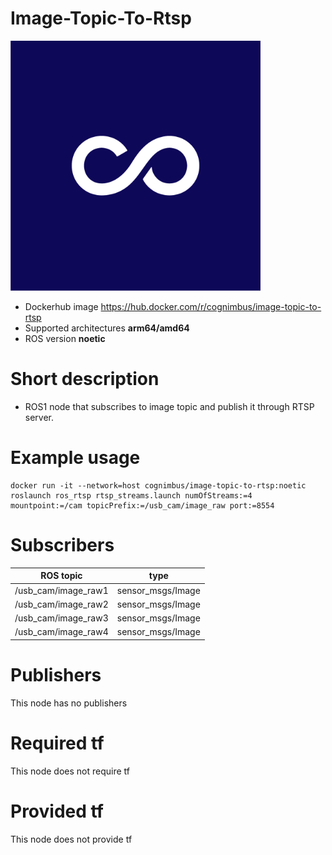 # Image-Topic-To-Rtsp

<img src="./image-topic-to-rtsp/Cogniteam_CMYK_Social_white_on_aubergine.jpg" alt="image-topic-to-rtsp" width="400"/>

* Dockerhub image https://hub.docker.com/r/cognimbus/image-topic-to-rtsp
* Supported architectures <b>arm64/amd64</b>
* ROS version <b>noetic
</b>

# Short description
* ROS1 node that subscribes to image topic and publish it through RTSP server.

# Example usage
```
docker run -it --network=host cognimbus/image-topic-to-rtsp:noetic roslaunch ros_rtsp rtsp_streams.launch numOfStreams:=4 mountpoint:=/cam topicPrefix:=/usb_cam/image_raw port:=8554
```

# Subscribers
ROS topic | type
--- | ---
/usb_cam/image_raw1 | sensor_msgs/Image
/usb_cam/image_raw2 | sensor_msgs/Image
/usb_cam/image_raw3 | sensor_msgs/Image
/usb_cam/image_raw4 | sensor_msgs/Image


# Publishers
This node has no publishers


# Required tf
This node does not require tf


# Provided tf
This node does not provide tf


